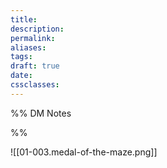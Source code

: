 ```yaml
---
title: 
description: 
permalink: 
aliases: 
tags: 
draft: true
date: 
cssclasses:
---
```




%% DM Notes



%%

![[01-003.medal-of-the-maze.png]] 